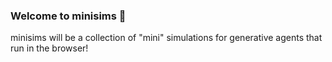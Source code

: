 ### Welcome to minisims 👾
minisims will be a collection of "mini" simulations for generative agents that run in the browser!
